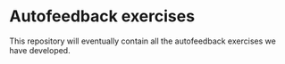 # Autofeedback exercises

This repository will eventually contain all the autofeedback exercises we have developed.
